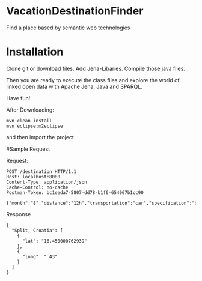 # VacationDestinationFinder
Find a place based by semantic web technologies

# Installation

Clone git or download files. Add Jena-Libaries. Compile those java files.

Then you are ready to execute the class files and explore the world of linked open data with Apache Jena, Java and SPARQL.

Have fun!

After Downloading:
```
mvn clean install
mvn eclipse:m2eclipse
```
and then import the project


#Sample Request

Request:
```
POST /destination HTTP/1.1
Host: localhost:8080
Content-Type: application/json
Cache-Control: no-cache
Postman-Token: bc1eeda7-5807-dd78-b1f6-654067b1cc90

{"month":"8","distance":"12h","transportation":"car","specification":"beach","temperature":"18"}
```

Response
```
{
  "Split, Croatia": [
    {
      "lat": "16.450000762939"
    },
    {
      "long": " 43"
    }
  ]
}
```
